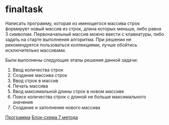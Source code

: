 # finaltask
Написать программу, которая из имеющегося массива строк формирует новый массив из строк, длина которых меньше, либо равна 3 символам. Первоначальный массив можно ввести с клавиатуры, либо задать на старте выполнения алгоритма. При решении не рекомендуется пользоваться коллекциями, лучше обойтись исключительно массивами.

Были выполнены следующие этапы решения данной задачи:
1. Ввод количества строк
2. Создание массива строк
3. Ввод строк в массив
4. Печать массива
5. Ввод максимальной длины строк в новом массиве
6. Поиск количества строк с длиной не больше максимального значения
7. Создание и заполнение нового массива

[Программа](task\Program.cs)
[Блок-схема 7 метода](task\diagrams.drawio)

